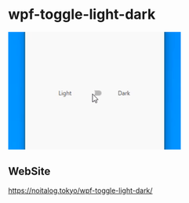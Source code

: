 # wpf-toggle-light-dark
![](pawcw-39hku.gif)
## WebSite
https://noitalog.tokyo/wpf-toggle-light-dark/
